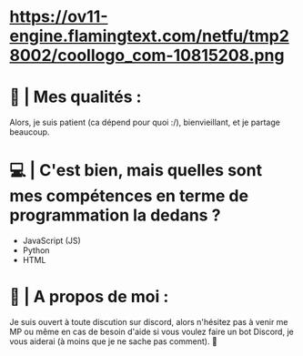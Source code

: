 # https://ov11-engine.flamingtext.com/netfu/tmp28002/coollogo_com-10815208.png

# 🎁 | Mes qualités :
Alors, je suis patient (ca dépend pour quoi :/), bienvieillant, et je partage beaucoup.


# 💻 | C'est bien, mais quelles sont mes compétences en terme de programmation la dedans ?
- JavaScript (JS)
- Python
- HTML

#  💓 | A propos de moi :
Je suis ouvert à toute discution sur discord, alors n'hésitez pas à venir me MP ou même en cas de besoin d'aide si vous voulez faire un bot Discord, je vous aiderai (à moins que je ne sache pas comment). 🧾
